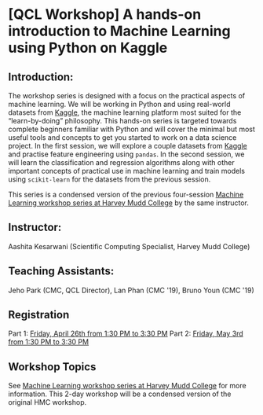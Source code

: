 # [QCL Workshop] A hands-on introduction to Machine Learning using Python on Kaggle

## Introduction:
The workshop series is designed with a focus on the practical aspects of machine learning. We will be working in Python and using real-world datasets from [Kaggle](https://www.kaggle.com/), the machine learning platform most suited for the “learn-by-doing” philosophy. This hands-on series is targeted towards complete beginners familiar with Python and will cover the minimal but most useful tools and concepts to get you started to work on a data science project. In the first session, we will explore a couple datasets from [Kaggle](https://www.kaggle.com/) and practise feature engineering using `pandas`. In the second session, we will learn the classification and regression algorithms along with other important concepts of practical use in machine learning and train models using `scikit-learn` for the datasets from the previous session.

This series is a condensed version of the previous four-session [Machine Learning workshop series at Harvey Mudd College](http://www.aashitak.com/ML-Workshops/) by the same instructor. 

## Instructor: 
Aashita Kesarwani (Scientific Computing Specialist, Harvey Mudd College)

## Teaching Assistants: 
Jeho Park (CMC, QCL Director), Lan Phan (CMC '19), Bruno Youn (CMC '19)

## Registration
Part 1: [Friday, April 26th from 1:30 PM to 3:30 PM](https://intro-to-ml-kaggle-part1.eventbrite.com/)
Part 2: [Friday, May 3rd from 1:30 PM to 3:30 PM](https://intro-to-ml-kaggle-part2.eventbrite.com/)

## Workshop Topics
See [Machine Learning workshop series at Harvey Mudd College](http://www.aashitak.com/ML-Workshops/) for more information. This 2-day workshop will be a condensed version of the original HMC workshop.
